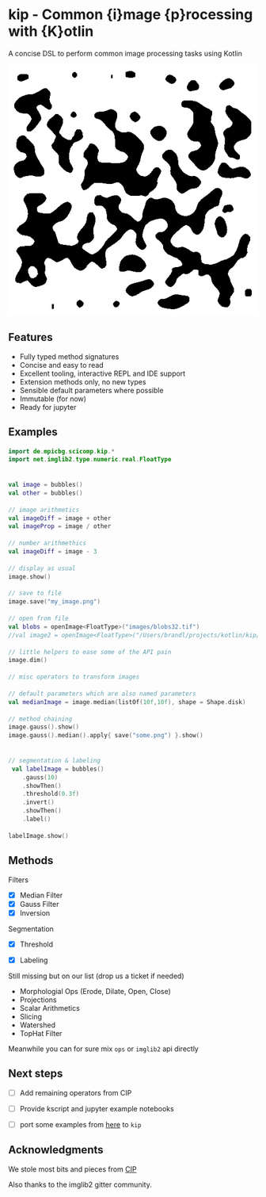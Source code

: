 # kip - Common {i}mage {p}rocessing with {K}otlin


A concise DSL to perform common image processing tasks using Kotlin

![](.README_images/b0faf8b6.png)

## Features

* Fully typed method signatures
* Concise and easy to read
* Excellent tooling, interactive REPL and IDE support
* Extension methods only, no new types
* Sensible default parameters where possible
* Immutable (for now)
* Ready for jupyter

## Examples

```kotlin
import de.mpicbg.scicomp.kip.*
import net.imglib2.type.numeric.real.FloatType


val image = bubbles()
val other = bubbles()

// image arithmetics
val imageDiff = image + other
val imageProp = image / other

// number arithmethics
val imageDiff = image - 3

// display as usual
image.show()

// save to file
image.save("my_image.png")

// open from file
val blobs = openImage<FloatType>("images/blobs32.tif")
//val image2 = openImage<FloatType>("/Users/brandl/projects/kotlin/kip/images/blobs32.tif")

// little helpers to ease some of the API pain
image.dim()

// misc operators to transform images

// default parameters which are also named parameters
val medianImage = image.median(listOf(10f,10f), shape = Shape.disk)

// method chaining
image.gauss().show()
image.gauss().median().apply{ save("some.png") }.show()


// segmentation & labeling
 val labelImage = bubbles()
    .gauss(10)
    .showThen()
    .threshold(0.3f)
    .invert()
    .showThen()
    .label()

labelImage.show()

```

## Methods

Filters
* [X] Median Filter
* [X] Gauss Filter
* [X] Inversion

Segmentation
* [X] Threshold
* [X] Labeling


Still missing but on our list (drop us a ticket if needed)
* Morphologial Ops (Erode, Dilate, Open, Close)
* Projections
* Scalar Arithmetics
* Slicing
* Watershed
* TopHat Filter

Meanwhile you can for sure mix `ops` or `imglib2` api directly


## Next steps

* [ ] Add remaining operators from CIP
* [ ] Provide kscript and jupyter example notebooks
* [ ] port some examples from [here](imagej-scripting/0.6.0/imagej-scripting-0.6.0.jar!/script_templates/Tutorials) to `kip`


## Acknowledgments

We stole most bits and pieces from [CIP](https://github.com/benoitlo/CIP)

Also thanks to the imglib2 gitter community.
